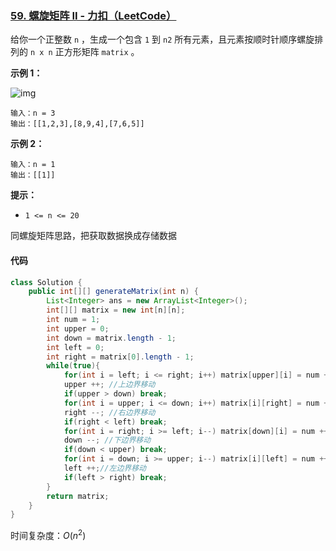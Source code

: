 ### [59. 螺旋矩阵 II - 力扣（LeetCode）](https://leetcode.cn/problems/spiral-matrix-ii/description/)

给你一个正整数 `n` ，生成一个包含 `1` 到 `n2` 所有元素，且元素按顺时针顺序螺旋排列的 `n x n` 正方形矩阵 `matrix` 。

**示例 1：**

![img](https://assets.leetcode.com/uploads/2020/11/13/spiraln.jpg)

```
输入：n = 3
输出：[[1,2,3],[8,9,4],[7,6,5]]
```

**示例 2：**

```
输入：n = 1
输出：[[1]]
```

 

**提示：**

- `1 <= n <= 20`



同螺旋矩阵思路，把获取数据换成存储数据



#### 代码

```java
class Solution {
    public int[][] generateMatrix(int n) {
        List<Integer> ans = new ArrayList<Integer>();
        int[][] matrix = new int[n][n];
        int num = 1;
        int upper = 0;
        int down = matrix.length - 1;
        int left = 0;
        int right = matrix[0].length - 1;
        while(true){
            for(int i = left; i <= right; i++) matrix[upper][i] = num ++;
            upper ++; //上边界移动
            if(upper > down) break;
            for(int i = upper; i <= down; i++) matrix[i][right] = num ++;
            right --; //右边界移动
            if(right < left) break;
            for(int i = right; i >= left; i--) matrix[down][i] = num ++;
            down --; //下边界移动
            if(down < upper) break;
            for(int i = down; i >= upper; i--) matrix[i][left] = num ++;
            left ++;//左边界移动
            if(left > right) break;
        }
        return matrix;
    }
}
```

时间复杂度：$O(n^2)$







